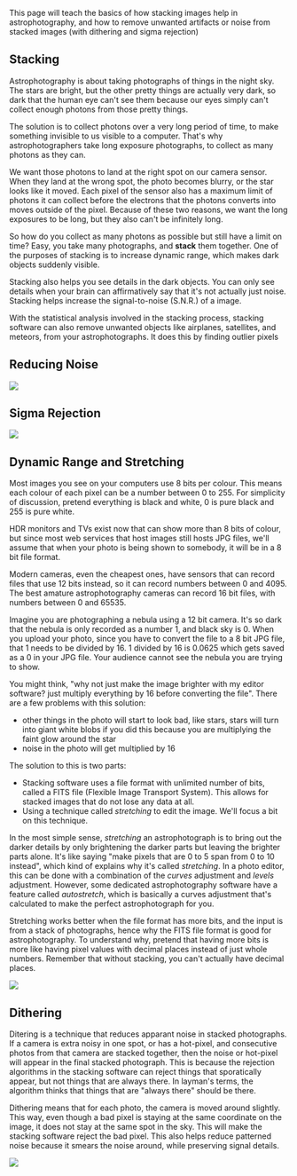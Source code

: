 This page will teach the basics of how stacking images help in astrophotography, and how to remove unwanted artifacts or noise from stacked images (with dithering and sigma rejection)

## Stacking

Astrophotography is about taking photographs of things in the night sky. The stars are bright, but the other pretty things are actually very dark, so dark that the human eye can't see them because our eyes simply can't collect enough photons from those pretty things.

The solution is to collect photons over a very long period of time, to make something invisible to us visible to a computer. That's why astrophotographers take long exposure photographs, to collect as many photons as they can.

We want those photons to land at the right spot on our camera sensor. When they land at the wrong spot, the photo becomes blurry, or the star looks like it moved. Each pixel of the sensor also has a maximum limit of photons it can collect before the electrons that the photons converts into moves outside of the pixel. Because of these two reasons, we want the long exposures to be long, but they also can't be infinitely long.

So how do you collect as many photons as possible but still have a limit on time? Easy, you take many photographs, and **stack** them together. One of the purposes of stacking is to increase dynamic range, which makes dark objects suddenly visible.

Stacking also helps you see details in the dark objects. You can only see details when your brain can affirmatively say that it's not actually just noise. Stacking helps increase the signal-to-noise (S.N.R.) of a image.

With the statistical analysis involved in the stacking process, stacking software can also remove unwanted objects like airplanes, satellites, and meteors, from your astrophotographs. It does this by finding outlier pixels

## Reducing Noise

![](img/stacking_snr.png)

## Sigma Rejection

![](img/stacking_sigmareject.png)

## Dynamic Range and Stretching

Most images you see on your computers use 8 bits per colour. This means each colour of each pixel can be a number between 0 to 255. For simplicity of discussion, pretend everything is black and white, 0 is pure black and 255 is pure white.

HDR monitors and TVs exist now that can show more than 8 bits of colour, but since most web services that host images still hosts JPG files, we'll assume that when your photo is being shown to somebody, it will be in a 8 bit file format.

Modern cameras, even the cheapest ones, have sensors that can record files that use 12 bits instead, so it can record numbers between 0 and 4095. The best amature astrophotography cameras can record 16 bit files, with numbers between 0 and 65535.

Imagine you are photographing a nebula using a 12 bit camera. It's so dark that the nebula is only recorded as a number 1, and black sky is 0. When you upload your photo, since you have to convert the file to a 8 bit JPG file, that 1 needs to be divided by 16. 1 divided by 16 is 0.0625 which gets saved as a 0 in your JPG file. Your audience cannot see the nebula you are trying to show.

You might think, "why not just make the image brighter with my editor software? just multiply everything by 16 before converting the file". There are a few problems with this solution:

 * other things in the photo will start to look bad, like stars, stars will turn into giant white blobs if you did this because you are multiplying the faint glow around the star
 * noise in the photo will get multiplied by 16

The solution to this is two parts:

 * Stacking software uses a file format with unlimited number of bits, called a FITS file (Flexible Image Transport System). This allows for stacked images that do not lose any data at all.
 * Using a technique called *stretching* to edit the image. We'll focus a bit on this technique.

In the most simple sense, *stretching* an astrophotograph is to bring out the darker details by only brightening the darker parts but leaving the brighter parts alone. It's like saying "make pixels that are 0 to 5 span from 0 to 10 instead", which kind of explains why it's called *stretching*. In a photo editor, this can be done with a combination of the *curves* adjustment and *levels* adjustment. However, some dedicated astrophotography software have a feature called *autostretch*, which is basically a curves adjustment that's calculated to make the perfect astrophotograph for you.

Stretching works better when the file format has more bits, and the input is from a stack of photographs, hence why the FITS file format is good for astrophotography. To understand why, pretend that having more bits is more like having pixel values with decimal places instead of just whole numbers. Remember that without stacking, you can't actually have decimal places.

![](img/stacking_stretch.png)

## Dithering

Ditering is a technique that reduces apparant noise in stacked photographs. If a camera is extra noisy in one spot, or has a hot-pixel, and consecutive photos from that camera are stacked together, then the noise or hot-pixel will appear in the final stacked photograph. This is because the rejection algorithms in the stacking software can reject things that sporatically appear, but not things that are always there. In layman's terms, the algorithm thinks that things that are "always there" should be there.

Dithering means that for each photo, the camera is moved around slightly. This way, even though a bad pixel is staying at the same coordinate on the image, it does not stay at the same spot in the sky. This will make the stacking software reject the bad pixel. This also helps reduce patterned noise because it smears the noise around, while preserving signal details.

![](img/stacking_dithering.png)
